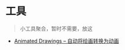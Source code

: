 # 工具

> 小工具聚合，暂时不需要，放这

* [Animated Drawings – 自动将绘画转换为动画](https://www.appinn.com/animated-drawings/)
